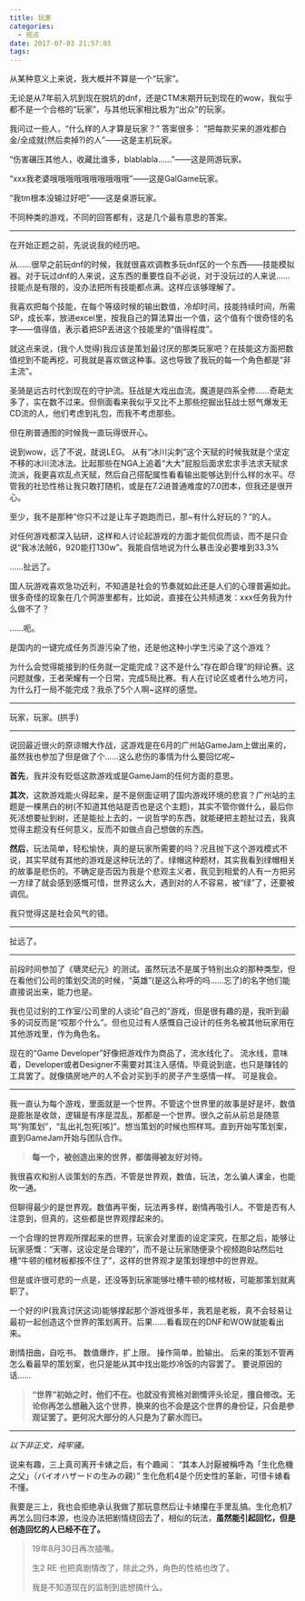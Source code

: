 ```yaml
---
title: 玩家
categories:
  - 视点
date: 2017-07-03 21:57:03
tags:
---
```


从某种意义上来说，我大概并不算是一个“玩家”。

无论是从7年前入坑到现在脱坑的dnf，还是CTM末期开玩到现在的wow，我似乎都不是一个合格的“玩家”，与其他玩家相比极为“出众”的玩家。

我问过一些人，“什么样的人才算是玩家？” 答案很多： “把每款买来的游戏都白金/全成就(然后卖掉?)的人”——这是主机玩家。

“伤害碾压其他人，收藏比谁多，blablabla……”——这是网游玩家。

“xxx我老婆哦哦哦哦哦哦哦哦哦哦”——这是GalGame玩家。

“我tm根本没输过好吧”——这是桌游玩家。

不同种类的游戏，不同的回答都有，这是几个最有意思的答案。

* * *

在开始正题之前，先说说我的经历吧。

从……很早之前玩dnf的时候，我就很喜欢调教多玩dnf区的一个东西——技能模拟器。对于玩过dnf的人来说，这东西的重要性自不必说，对于没玩过的人来说……技能点是有限的，没办法把所有技能都点满。这样应该够理解了。

我喜欢把每个技能，在每个等级时候的输出数值，冷却时间，技能持续时间，所需SP，成长率，放进excel里，按我自己的算法算出一个值，这个值有个很奇怪的名字——值得值，表示着把SP丢进这个技能里的“值得程度”。

就这点来说，(我个人觉得)我应该是策划最讨厌的那类玩家吧？在技能这方面把数值挖到不能再挖，可我就是喜欢做这种事。这也导致了我玩的每一个角色都是“非主流”。

圣骑是远古时代到现在的守护流。狂战是大戏出血流。魔道是四系全修……奇葩太多了，实在数不过来。但侧面看来我似乎又比不上那些挖掘出狂战士怒气爆发无CD流的人，他们考虑到礼包，而我不考虑那些。

但在刷普通图的时候我一直玩得很开心。

说到wow，远了不说，就说LEG。 从有“冰川尖刺”这个天赋的时候我就是个坚定不移的冰川流冰法。比起那些在NGA上追着“大大”屁股后面求宏求手法求天赋求流派，我更喜欢乱点天赋，然后自己搭配属性看看输出能够达到什么样的水平。尽管我的社恐性格让我只敢打随机，或是在7.2进普通难度的7.0团本，但我还是很开心。

至少，我不是那种“你只不过是让车子跑跑而已，那~有什么好玩的？”的人。

对任何游戏都深入钻研，这样和人讨论起游戏的方面才能侃侃而谈，而不是只会说“我冰法贼6，920能打130w”。我能自信地说为什么暴击没必要堆到33.3%

……扯远了。 

国人玩游戏喜欢急功近利，不知道是社会的节奏就如此还是人们的心理普遍如此。很多奇怪的现象在几个网游里都有，比如说，直接在公共频道发：xxx任务我为什么做不了？

……呃。

是国内的一键完成任务页游污染了他，还是他这种小学生污染了这个游戏？

为什么会觉得能接到的任务就一定能完成？这不是什么“存在即合理”的辩论赛。这问题就像，王者荣耀有一个日常，完成5局比赛。有人在讨论区或者什么地方问，为什么打一局不能完成？我杀了5个人啊~这样的感觉。

* * *

玩家，玩家。(拱手)

* * *

说回最近很火的原谅帽大作战，这游戏是在6月的广州站GameJam上做出来的，虽然我也参加了但是做了个……这么悲伤的事情为什么要回忆呢~

**首先**，我并没有贬低这款游戏或是GameJam的任何方面的意思。

**其次**，这款游戏能火得起来，是不是侧面证明了国内游戏环境的悲哀？广州站的主题是一棵黑白的树(不知道其他站是否也是这个主题)，其实不管你做什么，最后你死活想要扯到树，还是能扯上去的，一说哲学的东西，就能硬把主题扯过去，我真觉得主题没有任何意义，反而不如做点自己想做的东西。

**然后**，玩法简单，轻松愉快，真的是玩家所需要的吗？况且抛下这个游戏模式不说，其实早就有其他的游戏是这种玩法的了。绿帽这种题材，其实我看到绿帽相关的故事是悲伤的。不确定是否因为我是个悲观主义者，我见到相爱的人有一方把另一方绿了就会感到感慨可惜，世界这么大，遇到对的人不容易，被“绿”了，还要被调侃。

我只觉得这是社会风气的错。

* * *

扯远了。

* * *

前段时间参加了《瑭灵纪元》的测试。虽然玩法不是属于特别出众的那种类型，但在看他们公司的策划交流的时候，“英雄”(是这么称呼的吗……忘了)的名字他们能直接说出来，能力也是。

我也见过别的工作室/公司里的人谈论“自己的”游戏，但是很有趣的是，我听到最多的词反而是“哎那个什么”。但也见过有人感慨自己设计的任务名被其他玩家用在其他游戏里，作为角色名。

现在的“Game Developer”好像把游戏作为商品了，流水线化了。 流水线，意味着，Developer或者Designer不需要对其注入感情。毕竟说到底，也只是赚钱的工具罢了。就像搞房地产的人不会对买到手的房子产生感情一样。 可是我会。

* * *

我一直认为每个游戏，里面就是一个世界。不管这个世界里的故事是好是坏，数值是膨胀是收敛，逻辑是有序是混乱，那都是一个世界。很久之前从前总是随意骂“狗策划”，“乱出礼包死\[咳\]”。想当策划的时候也照样骂。直到开始写策划案，直到GameJam开始与团队合作。

> **每一个，被创造出来的世界，都值得被友好对待。**

我很喜欢和别人谈策划的东西，不管是世界观，数值，玩法，怎么骗人课金，也能吹一通。

但聊得最少的是世界观。数值再平衡，玩法再多样，剧情再吸引人。不管是否有人注意到，但真的，这些都是世界观撑起来的。

一个合理的世界观所撑起来的世界，玩家会对里面的设定深究，在那之后，能够让玩家感慨：“天哪，这设定是合理的”，而不是让玩家随便录个视频跑B站然后吐槽“牛顿的棺材板都按不住了”，这样的世界观才是策划理想中的世界观。

但是或许很可悲的一点是，还没等到玩家能够吐槽牛顿的棺材板，可能那策划就离职了。

一个好的IP(我真讨厌这词)能够撑起那个游戏很多年，我若是老板，真不会轻易让最初一起创造这个世界的策划离开。后果……看看现在的DNF和WOW就能看出来。

剧情扭曲，自吃书。 数值爆炸，扩上限。 操作简单，脸输出。 后来的策划不管再怎么看最早的策划案，也只是能从其中找出能炒冷饭的内容罢了。 要说原因的话……

> **“世界”初始之时，他们不在。也就没有资格对剧情评头论足，擅自修改。无论你再怎么想融入这个世界，换来的也不会是这个世界的身份证，只会是参观证罢了。更何况大部分的人只是为了薪水而已。**

* * *

_以下非正文，纯牢骚。_

说来有趣，三上真司离开卡婊之后，有个趣闻： “其本人討厭被稱呼為「生化危機之父」（バイオハザードの生みの親）” 生化危机4是个历史性的革新，可惜卡婊看不懂。

我要是三上，我也会拒绝承认我做了那玩意然后让卡婊攥在手里乱搞。生化危机7再怎么回归本源，也没办法把剧情绕回去了，相似的玩法，**虽然能引起回忆，但是创造回忆的人已经不在了。**

> 19年8月30日再次插嘴。
>
> 生2 RE 也把真剧情改了，除此之外，角色的性格也改了。
>
> 我是不知道现在的监制到底想搞什么。